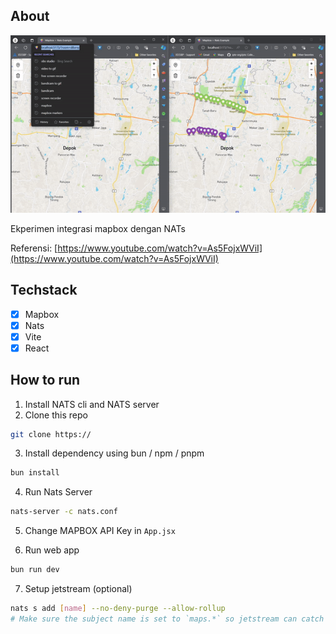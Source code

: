 ## About

![Demo](Demo.gif)

Ekperimen integrasi mapbox dengan NATs

Referensi:
[https://www.youtube.com/watch?v=As5FojxWViI](https://www.youtube.com/watch?v=As5FojxWViI)

## Techstack

- [x] Mapbox
- [x] Nats
- [x] Vite 
- [x] React

## How to run

1. Install NATS cli and NATS server  
2. Clone this repo

```sh
git clone https://
```
  
3. Install dependency using bun / npm / pnpm

```sh
bun install
```
  
4. Run Nats Server
  
```sh
nats-server -c nats.conf
```

5. Change MAPBOX API Key in `App.jsx`
  
6. Run web app 

```sh
bun run dev
```
  
7. Setup jetstream (optional)

```sh
nats s add [name] --no-deny-purge --allow-rollup
# Make sure the subject name is set to `maps.*` so jetstream can catch all subject from map
```